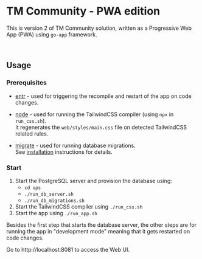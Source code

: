 # TM Community - PWA edition

This is version 2 of TM Community solution, written as a Progressive Web App (PWA) using `go-app` framework.

<br/>

## Usage

### Prerequisites

-   [entr](https://eradman.com/entrproject/) - used for triggering the recompile and restart of the app on code changes.

-   [node](https://nodejs.org/en/download/) - used for running the TailwindCSS compiler (using `npx` in `run_css.sh`).<br>
    It regenerates the `web/styles/main.css` file on detected TailwindCSS related rules.

-   [migrate](https://github.com/golang-migrate/migrate) - used for running database migrations.<br/>
    See [installation](https://github.com/golang-migrate/migrate/tree/master/cmd/migrate#installation) instructions for details.

### Start

1. Start the PostgreSQL server and provision the database using:
    - `cd ops`
    - `./run_db_server.sh`
    - `./run_db_migrations.sh`
2. Start the TailwindCSS compiler using `./run_css.sh`
3. Start the app using `./run_app.sh`

Besides the first step that starts the database server, the other steps are for running the app in "development mode" meaning that it gets restarted on code changes.

Go to http://localhost:8081 to access the Web UI.

<br/>
